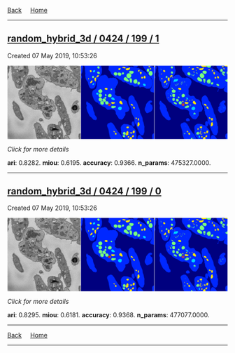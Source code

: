 
[Back](..)&nbsp;&nbsp;&nbsp;&nbsp;&nbsp;[Home](https://leapmanlab.github.io/snapshots)

---

<div class="summary"><a href="1"><h2>random_hybrid_3d / 0424 / 199 / 1</h2></a><p>Created 07 May 2019, 10:53:26
</p><a href="1"><img src="1/media/summary.png" align="center"></a><p>
<i>Click for more details</i>
</p></div>

**ari**: 0.8282. **miou**: 0.6195. **accuracy**: 0.9366. **n_params**: 475327.0000. 

---

<div class="summary"><a href="0"><h2>random_hybrid_3d / 0424 / 199 / 0</h2></a><p>Created 07 May 2019, 10:53:26
</p><a href="0"><img src="0/media/summary.png" align="center"></a><p>
<i>Click for more details</i>
</p></div>

**ari**: 0.8295. **miou**: 0.6181. **accuracy**: 0.9368. **n_params**: 477077.0000. 

---

[Back](..)&nbsp;&nbsp;&nbsp;&nbsp;&nbsp;[Home](https://leapmanlab.github.io/snapshots)

---